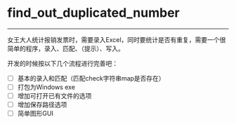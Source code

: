 # find_out_duplicated_number

---

女王大人统计报销发票时，需要录入Excel，同时要统计是否有重复，需要一个很简单的程序，录入、匹配、（提示）、写入。

开发的时候按以下几个流程进行完善吧：

- [ ] 基本的录入和匹配（匹配check字符串map是否存在）
- [ ] 打包为Windows exe
- [ ] 增加可打开已有文件的选项
- [ ] 增加保存路径选项
- [ ] 简单图形GUI
